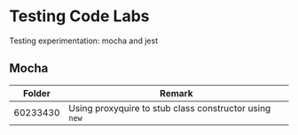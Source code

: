 # Testing Code Labs
Testing experimentation: mocha and jest

## Mocha
| Folder  | Remark |
| ------------- | ------------- |
| 60233430  | Using proxyquire to stub class constructor using `new`  |